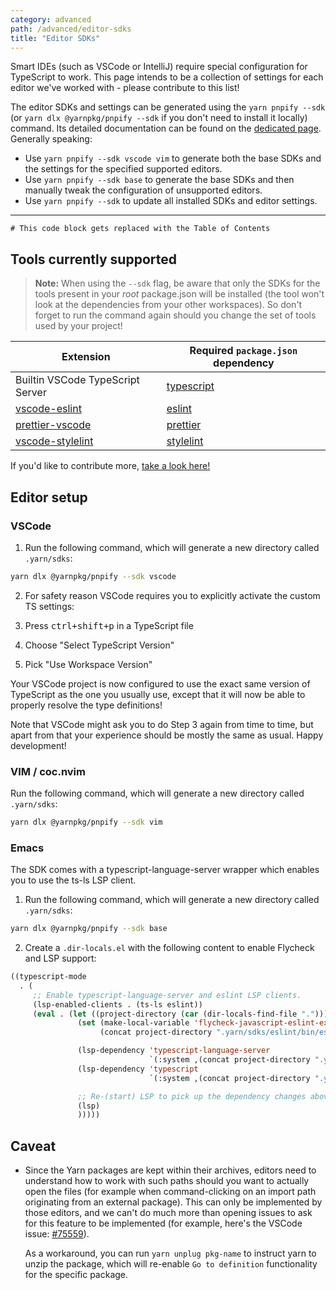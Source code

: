 ```yaml
---
category: advanced
path: /advanced/editor-sdks
title: "Editor SDKs"
---
```


Smart IDEs (such as VSCode or IntelliJ) require special configuration for TypeScript to work. This page intends to be a collection of settings for each editor we've worked with - please contribute to this list!

The editor SDKs and settings can be generated using the `yarn pnpify --sdk` (or `yarn dlx @yarnpkg/pnpify --sdk` if you don't need to install it locally) command. Its detailed documentation can be found on the [dedicated page](/pnpify/cli/--sdk).
Generally speaking:
- Use `yarn pnpify --sdk vscode vim` to generate both the base SDKs and the settings for the specified supported editors.
- Use `yarn pnpify --sdk base` to generate the base SDKs and then manually tweak the configuration of unsupported editors.
- Use `yarn pnpify --sdk` to update all installed SDKs and editor settings.

---

```toc
# This code block gets replaced with the Table of Contents
```

## Tools currently supported

> **Note:** When using the `--sdk` flag, be aware that only the SDKs for the tools present in your *root* package.json will be installed (the tool won't look at the dependencies from your other workspaces). So don't forget to run the command again should you change the set of tools used by your project!

| Extension | Required `package.json` dependency |
|---|---|
| Builtin VSCode TypeScript Server | [typescript](https://yarnpkg.com/package/typescript) |
| [vscode-eslint](https://marketplace.visualstudio.com/items?itemName=dbaeumer.vscode-eslint) | [eslint](https://yarnpkg.com/package/eslint) |
| [prettier-vscode](https://marketplace.visualstudio.com/items?itemName=esbenp.prettier-vscode) | [prettier](https://yarnpkg.com/package/prettier) |
| [vscode-stylelint](https://marketplace.visualstudio.com/items?itemName=stylelint.vscode-stylelint) | [stylelint](https://stylelint.io/)

If you'd like to contribute more, [take a look here!](https://github.com/yarnpkg/berry/blob/master/packages/yarnpkg-pnpify/sources/generateSdk.ts)


## Editor setup

### VSCode

1. Run the following command, which will generate a new directory called `.yarn/sdks`:

```bash
yarn dlx @yarnpkg/pnpify --sdk vscode
```

2. For safety reason VSCode requires you to explicitly activate the custom TS settings:

  1. Press <kbd>ctrl+shift+p</kbd> in a TypeScript file
  2. Choose "Select TypeScript Version"
  3. Pick "Use Workspace Version"

Your VSCode project is now configured to use the exact same version of TypeScript as the one you usually use, except that it will now be able to properly resolve the type definitions!

Note that VSCode might ask you to do Step 3 again from time to time, but apart from that your experience should be mostly the same as usual. Happy development!

### VIM / coc.nvim

Run the following command, which will generate a new directory called `.yarn/sdks`:

```bash
yarn dlx @yarnpkg/pnpify --sdk vim
```

### Emacs

The SDK comes with a typescript-language-server wrapper which enables you to use the ts-ls LSP client.

1. Run the following command, which will generate a new directory called `.yarn/sdks`:

```bash
yarn dlx @yarnpkg/pnpify --sdk base
```

2. Create a `.dir-locals.el` with the following content to enable Flycheck and LSP support:

```lisp
((typescript-mode
  . (
     ;; Enable typescript-language-server and eslint LSP clients.
     (lsp-enabled-clients . (ts-ls eslint))
     (eval . (let ((project-directory (car (dir-locals-find-file "."))))
               (set (make-local-variable 'flycheck-javascript-eslint-executable)
                    (concat project-directory ".yarn/sdks/eslint/bin/eslint.js"))

               (lsp-dependency 'typescript-language-server
                               `(:system ,(concat project-directory ".yarn/sdks/typescript-language-server/lib/cli.js")))
               (lsp-dependency 'typescript
                               `(:system ,(concat project-directory ".yarn/sdks/typescript/bin/tsserver")))

               ;; Re-(start) LSP to pick up the dependency changes above.
               (lsp)
               )))))
```

## Caveat

- Since the Yarn packages are kept within their archives, editors need to understand how to work with such paths should you want to actually open the files (for example when command-clicking on an import path originating from an external package). This can only be implemented by those editors, and we can't do much more than opening issues to ask for this feature to be implemented (for example, here's the VSCode issue: [#75559](https://github.com/microsoft/vscode/issues/75559)).

  As a workaround, you can run `yarn unplug pkg-name` to instruct yarn to unzip the package, which will re-enable `Go to definition` functionality for the specific package.
